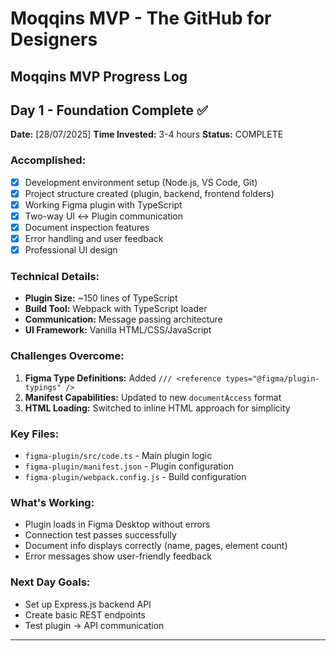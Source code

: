 # Moqqins MVP - The GitHub for Designers

## Moqqins MVP Progress Log

## Day 1 - Foundation Complete ✅

**Date:** [28/07/2025]
**Time Invested:** 3-4 hours
**Status:** COMPLETE

### Accomplished:

- [x] Development environment setup (Node.js, VS Code, Git)
- [x] Project structure created (plugin, backend, frontend folders)
- [x] Working Figma plugin with TypeScript
- [x] Two-way UI ↔ Plugin communication
- [x] Document inspection features
- [x] Error handling and user feedback
- [x] Professional UI design

### Technical Details:

- **Plugin Size:** ~150 lines of TypeScript
- **Build Tool:** Webpack with TypeScript loader
- **Communication:** Message passing architecture
- **UI Framework:** Vanilla HTML/CSS/JavaScript

### Challenges Overcome:

1. **Figma Type Definitions:** Added `/// <reference types="@figma/plugin-typings" />`
2. **Manifest Capabilities:** Updated to new `documentAccess` format
3. **HTML Loading:** Switched to inline HTML approach for simplicity

### Key Files:

- `figma-plugin/src/code.ts` - Main plugin logic
- `figma-plugin/manifest.json` - Plugin configuration
- `figma-plugin/webpack.config.js` - Build configuration

### What's Working:

- Plugin loads in Figma Desktop without errors
- Connection test passes successfully
- Document info displays correctly (name, pages, element count)
- Error messages show user-friendly feedback

### Next Day Goals:

- Set up Express.js backend API
- Create basic REST endpoints
- Test plugin → API communication

---
